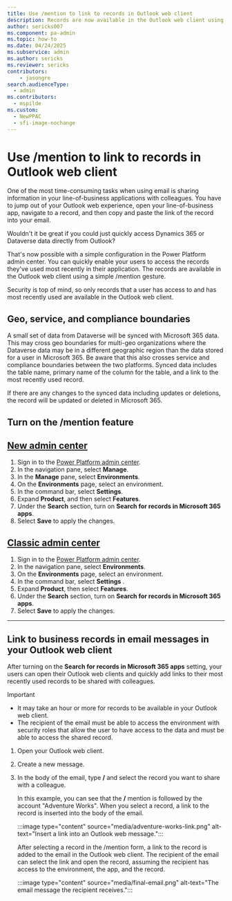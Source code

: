 ```yaml
---
title: Use /mention to link to records in Outlook web client
description: Records are now available in the Outlook web client using a simple /mention gesture. 
author: sericks007
ms.component: pa-admin
ms.topic: how-to
ms.date: 04/24/2025
ms.subservice: admin
ms.author: sericks
ms.reviewer: sericks
contributors:
    - jasongre
search.audienceType: 
  - admin
ms.contributors:
  - mspilde
ms.custom:
  - NewPPAC
  - sfi-image-nochange
---
```


# Use /mention to link to records in Outlook web client

One of the most time-consuming tasks when using email is sharing information in your line-of-business applications with colleagues. You have to jump out of your Outlook web experience, open your line-of-business app, navigate to a record, and then copy and paste the link of the record into your email.  

Wouldn't it be great if you could just quickly access Dynamics 365 or Dataverse data directly from Outlook?

That's now possible with a simple configuration in the Power Platform admin center. You can quickly enable your users to access the records they've used most recently in their application. The records are available in the Outlook web client using a simple /mention gesture.

Security is top of mind, so only records that a user has access to and has most recently used are available in the Outlook web client.

## Geo, service, and compliance boundaries

A small set of data from Dataverse will be synced with Microsoft 365 data.  This may cross geo boundaries for multi-geo organizations where the Dataverse data may be in a different geographic region than the data stored for a user in Microsoft 365. Be aware that this also crosses service and compliance boundaries between the two platforms. Synced data includes the table name, primary name of the column for the table, and a link  to the most recently used record.

If there are any changes to the synced data including updates or deletions, the record will be updated or deleted in Microsoft 365.

## Turn on the /mention feature

## [New admin center](#tab/new)

1. Sign in to the [Power Platform admin center](https://admin.powerplatform.microsoft.com/).
1. In the navigation pane, select **Manage**.
1. In the **Manage** pane, select **Environments**.
1. On the **Environments** page, select an environment.
1. In the command bar, select **Settings**.
1. Expand **Product**, and then select **Features**.
1. Under the **Search** section, turn on **Search for records in Microsoft 365 apps**.
1. Select **Save** to apply the changes.

## [Classic admin center](#tab/classic)

1. Sign in to the [Power Platform admin center](https://admin.powerplatform.microsoft.com/).
1. In the navigation pane, select **Environments**.
1. On the **Environments** page, select an environment.
1. In the command bar, select **Settings** .
1. Expand **Product**, then select **Features**.
1. Under the **Search** section, turn on **Search for records in Microsoft 365 apps**.
1. Select **Save** to apply the changes.

---

## Link to business records in email messages in your Outlook web client

After turning on the **Search for records in Microsoft 365 apps** setting, your users can open their Outlook web clients and quickly add links to their most recently used records to be shared with colleagues.

> [!Important]
> - It may take an hour or more for records to be available in your Outlook web client.
> - The recipient of the email must be able to access the environment with security roles that allow the user to have access to the data and must be able to access the shared record.

1. Open your Outlook web client.
1. Create a new message.
1. In the body of the email, type **/** and select the record you want to share with a colleague.

    In this example, you can see that the **/** mention is followed by the account "Adventure Works". When you select a record, a link to the record is inserted into the body of the email.

    :::image type="content" source="media/adventure-works-link.png" alt-text="Insert a link into an Outlook web message.":::

    After selecting a record in the /mention form, a link to the record is added to the email in the Outlook web client. The recipient of the email can select the link and open the record, assuming the recipient has access to the environment, the app, and the record.

     :::image type="content" source="media/final-email.png" alt-text="The email message the recipient receives.":::
